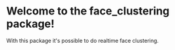# Welcome to the face_clustering package!
With this package it's possible to do realtime face clustering.
